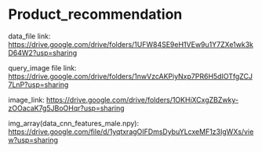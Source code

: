 # Product_recommendation

data_file link: https://drive.google.com/drive/folders/1UFW84SE9eH1VEw9u1Y7ZXe1wk3kD64W2?usp=sharing

query_image file link: https://drive.google.com/drive/folders/1nwVzcAKPiyNxp7PR6H5dIOTfgZCJ7LnP?usp=sharing

image_link: https://drive.google.com/drive/folders/1OKHjXCxgZBZwky-zOOacaK7g5JBoOHqr?usp=sharing

img_array(data_cnn_features_male.npy): https://drive.google.com/file/d/1yqtxragOIFDmsDybuYLcxeMF1z3IgWXs/view?usp=sharing
